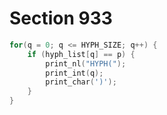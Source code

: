 # Section 933

```c << Search |hyph_list| for pointers to |p| >>=
for(q = 0; q <= HYPH_SIZE; q++) {
    if (hyph_list[q] == p) {
        print_nl("HYPH(");
        print_int(q);
        print_char(')');
    }
}
```
